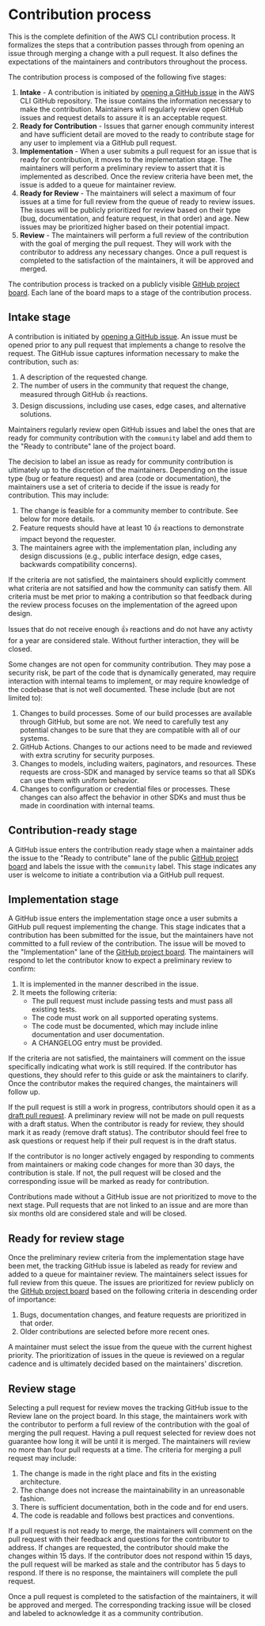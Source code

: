 # Contribution process

This is the complete definition of the AWS CLI contribution process. It
formalizes the steps that a contribution passes through from opening an issue
through merging a change with a pull request. It also defines the expectations
of the maintainers and contributors throughout the process.

The contribution process is composed of the following five stages:

1. **Intake** - A contribution is initiated by
   [opening a GitHub issue](https://github.com/aws/aws-cli/issues/new/choose) in
   the AWS CLI GitHub repository. The issue contains the information necessary
   to make the contribution. Maintainers will regularly review open GitHub
   issues and request details to assure it is an acceptable request.
2. **Ready for Contribution** - Issues that garner enough community interest and
   have sufficient detail are moved to the ready to contribute stage for any
   user to implement via a GitHub pull request.
3. **Implementation** - When a user submits a pull request for an issue that is
   ready for contribution, it moves to the implementation stage. The maintainers
   will perform a preliminary review to assert that it is implemented as
   described. Once the review criteria have been met, the issue is added to a
   queue for maintainer review.
4. **Ready for Review** - The maintainers will select a maximum of four issues at
   a time for full review from the queue of ready to review issues. The issues
   will be publicly prioritized for review based on their type (bug,
   documentation, and feature request, in that order) and age. New issues may be
   prioritized higher based on their potential impact. 
5. **Review** - The maintainers will perform a full review of the contribution
   with the goal of merging the pull request. They will work with the
   contributor to address any necessary changes. Once a pull request is
   completed to the satisfaction of the maintainers, it will be approved and
   merged.

The contribution process is tracked on a publicly visible
[GitHub project board](https://github.com/orgs/aws/projects/21). Each lane of
the board maps to a stage of the contribution process.

## Intake stage

A contribution is initiated by [opening a GitHub
issue](https://github.com/aws/aws-cli/issues/new/choose). An issue must be
opened prior to any pull request that implements a change to resolve the
request. The GitHub issue captures information necessary to make the
contribution, such as:

1. A description of the requested change.
1. The number of users in the community that request the change, measured
   through GitHub :+1: reactions.
1. Design discussions, including use cases, edge cases, and alternative
   solutions.

Maintainers regularly review open GitHub issues and label the ones that are
ready for community contribution with the `community` label and add them to the
"Ready to contribute" lane of the project board.

The decision to label an issue as ready for community contribution is ultimately
up to the discretion of the maintainers. Depending on the issue type (bug or
feature request) and area (code or documentation), the maintainers use a set of
criteria to decide if the issue is ready for contribution. This may include:

1. The change is feasible for a community member to contribute. See below for
   more details.
1. Feature requests should have at least 10 :+1: reactions to demonstrate impact
   beyond the requester.
1. The maintainers agree with the implementation plan, including any design
   discussions (e.g., public interface design, edge cases, backwards
   compatibility concerns).

If the criteria are not satisfied, the maintainers should explicitly comment
what criteria are not satsified and how the community can satisfy them. All
criteria must be met prior to making a contribution so that feedback
during the review process focuses on the implementation of the agreed upon
design.

Issues that do not receive enough :+1: reactions and do not have any activty for
a year are considered stale. Without further interaction, they will be closed.

Some changes are not open for community contribution. They may pose a security
risk, be part of the code that is dynamically generated, may require interaction
with internal teams to implement, or may require knowledge of the codebase that
is not well documented. These include (but are not limited to):

1. Changes to build processes. Some of our build processes are available through
   GitHub, but some are not. We need to carefully test any potential changes to
   be sure that they are compatible with all of our systems.
1. GitHub Actions. Changes to our actions need to be made and reviewed with
   extra scrutiny for security purposes.
1. Changes to models, including waiters, paginators, and resources. These
   requests are cross-SDK and managed by service teams so that all SDKs can use
   them with uniform behavior.
1. Changes to configuration or credential files or processes. These changes can
   also affect the behavior in other SDKs and must thus be made in coordination
   with internal teams.

## Contribution-ready stage

A GitHub issue enters the contribution ready stage when a maintainer adds the
issue to the "Ready to contribute" lane of the public [GitHub project
board](https://github.com/orgs/aws/projects/21) and labels the issue with the
`community` label. This stage indicates any user is welcome to initiate a
contribution via a GitHub pull request.

## Implementation stage

A GitHub issue enters the implementation stage once a user submits a GitHub pull
request implementing the change. This stage indicates that a contribution has
been submitted for the issue, but the maintainers have not committed to a full
review of the contribution. The issue will be moved to the "Implementation" lane
of the [GitHub project board](https://github.com/orgs/aws/projects/21). The
maintainers will respond to let the contributor know to expect a preliminary
review to confirm:

1. It is implemented in the manner described in the issue.
2. It meets the following criteria:
   - The pull request must include passing tests and must pass all existing tests.
   - The code must work on all supported operating systems.
   - The code must be documented, which may include inline documentation and
     user documentation.
   - A CHANGELOG entry must be provided.

If the criteria are not satisfied, the maintainers will comment on the issue
specifically indicating what work is still required. If the contributor has
questions, they should refer to this guide or ask the maintainers to clarify.
Once the contributor makes the required changes, the maintainers will follow up.

If the pull request is still a work in progress, contributors should open it as
a
[draft pull request](https://docs.github.com/en/pull-requests/collaborating-with-pull-requests/proposing-changes-to-your-work-with-pull-requests/changing-the-stage-of-a-pull-request).
A preliminary review will not be made on pull requests with a draft status. When
the contributor is ready for review, they should mark it as ready (remove draft
status). The contributor should feel free to ask questions or request help if
their pull request is in the draft status.

If the contributor is no longer actively engaged by responding to comments from
maintainers or making code changes for more than 30 days, the contribution is
stale. If not, the pull request will be closed and the corresponding issue will
be marked as ready for contribution.

Contributions made without a GitHub issue are not prioritized to move to the
next stage. Pull requests that are not linked to an issue and are more than six
months old are considered stale and will be closed.

## Ready for review stage

Once the preliminary review criteria from the implementation stage have been
met, the tracking GitHub issue is labeled as ready for review and added to a
queue for maintainer review. The maintainers select issues for full review from
this queue. The issues are prioritized for review publicly on the
[GitHub project board](https://github.com/orgs/aws/projects/21) based on the
following criteria in descending order of importance:

1. Bugs, documentation changes, and feature requests are prioritized in that
   order.
1. Older contributions are selected before more recent ones.

A maintainer must select the issue from the queue with the current highest
priority. The prioritization of issues in the queue is reviewed on a regular
cadence and is ultimately decided based on the maintainers' discretion.

## Review stage

Selecting a pull request for review moves the tracking GitHub issue to the
Review lane on the project board. In this stage, the maintainers work with the
contributor to perform a full review of the contribution with the goal of
merging the pull request. Having a pull request selected for review does not
guarantee how long it will be until it is merged. The maintainers will review no
more than four pull requests at a time. The criteria for merging a pull request
may include:

1. The change is made in the right place and fits in the existing architecture.
1. The change does not increase the maintainability in an unreasonable fashion.
1. There is sufficient documentation, both in the code and for end users.
1. The code is readable and follows best practices and conventions.

If a pull request is not ready to merge, the maintainers will comment on the
pull request with their feedback and questions for the contributor to address.
If changes are requested, the contributor should make the changes within 15
days. If the contributor does not respond within 15 days, the pull request will
be marked as stale and the contributor has 5 days to respond. If there is no
response, the maintainers will complete the pull request.

Once a pull request is completed to the satisfaction of the maintainers, it will
be approved and merged. The corresponding tracking issue will be closed and
labeled to acknowledge it as a community contribution.
